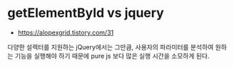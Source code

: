 # getElementById vs jquery

- https://alopexgrid.tistory.com/31



다양한 설렉터를 지원하는 jQuery에서는 그만큼, 사용자의 파라미터를 분석하여 원하는 기능을 실행해야 하기 때문에 pure js 보다 많은 실행 시간을 소모하게 된다.

